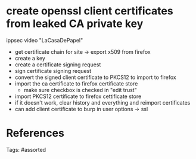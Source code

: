 # create openssl client certificates from leaked CA private key
ippsec video "LaCasaDePapel"
- get certificate chain for site -> export x509 from firefox
- create a key
- create a certificate signing request
- sign certificate signing request
- convert the signed client certificate to PKCS12 to import to firefox
- import the ca certificate to firefox certificate store
  - make sure checkbox is checked in "edit trust"
- import PKCS12 certificate to firefox cettificate store
- if it doesn't work, clear history and everything and reimport certificates
- can add client certificate to burp in user options -> ssl

# References

Tags:
    #assorted
